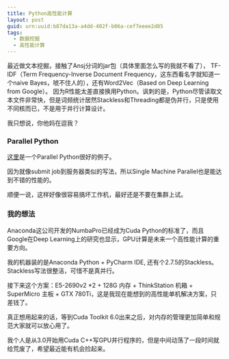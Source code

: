 ```yaml
---
title: Python高性能计算
layout: post
guid: urn:uuid:b87da13a-a4dd-402f-b06a-cef7eeee2d85
tags:
  - 数据挖掘
  - 高性能计算
---
```


最近做文本挖掘，接触了Ansj分词的jar包（具体里面怎么写的我就不看了），
TF-IDF（Term Frequency-Inverse Document Frequency，这东西看名字就知道一个naive Bayes，唬不住人的），还有Word2Vec（Based on Deep Learning from Google）。
因为R性能太差直接换用Python。讽刺的是，Python尽管读取文本文件非常快，但是词频统计居然Stackless和Threading都是伪并行，只是使用不同核而已，不是用于并行计算设计。

我只想说，你他妈在逗我？

### Parallel Python

[这里](http://www.cnblogs.com/flyingis/archive/2009/11/12/1601574.html)是一个Parallel Python很好的例子。

因为就像submit job到服务器类似的写法，所以Single Machine Parallel也是能达到不错的性能的。

顺便一说，这样好像很容易搞坏工作机，最好还是不要在集群上试。

### 我的想法

Anaconda这公司开发的NumbaPro已经成为Cuda Python的标准了，而且Google在Deep Learning上的研究也显示，GPU计算是未来一个高性能计算的重要方向。

我的机器装的是Anaconda Python + PyCharm IDE, 还有个2.7.5的Stackless。Stackless写法很整洁，可惜不是真并行。

接下来这个方案：E5-2690v2 *2 + 128G 内存 + ThinkStation 机箱 + SuperMicro 主板 + GTX 780Ti，这是我现在能想到的高性能单机解决方案，只差钱了。

真正想用起来的话，等到Cuda Toolkit 6.0出来之后，对内存的管理更加简单和规范大家就可以放心用了。

我个人是从3.0开始用Cuda C++写GPU并行程序的，但是中间动荡了一段时间就给荒废了，希望最近能有机会捡起来。